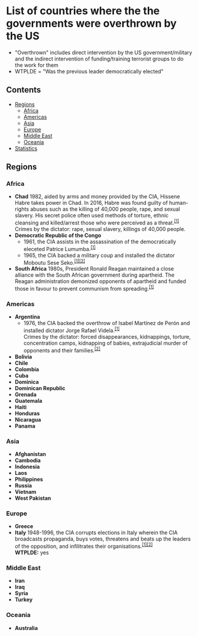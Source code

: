 # List of countries where the the governments were overthrown by the US

* "Overthrown" includes direct intervention by the US government/military and the indirect intervention of funding/training terrorist groups to do the work for them
* WTPLDE = "Was the previous leader democratically elected"

## Contents

- [Regions](#regions)
  * [Africa](#africa)
  * [Americas](#americas)
  * [Asia](#asia)
  * [Europe](#europe)
  * [Middle East](#middle-east)
  * [Oceania](#oceania)
- [Statistics](#statistics)
  
## Regions

### Africa

- **Chad** 1982, aided by arms and money provided by the CIA, Hissene Habre takes power in Chad. In 2016, Habre was found guilty of human-rights abuses such as the killing of 40,000 people, rape, and sexual slavery. His secret police often used methods of torture, ethnic cleansing and killed/arrest those who were perceived as a threat.<sup>[[1]](https://en.wikipedia.org/wiki/Hissène_Habré#Support_of_the_U.S._and_France)</sup>  
   Crimes by the dictator: rape, sexual slavery, killings of 40,000 people.
- **Democratic Republic of the Congo**
  *  1961, the CIA assists in the assassination of the democratically eleceted Patrice Lumumba.<sup>[[1]](https://en.wikipedia.org/wiki/Patrice_Lumumba#United_States_involvement)</sup>
  * 1965, the CIA backed a military coup and installed the dictator Moboutu Sese Seko.<sup>[[1]](https://en.wikipedia.org/wiki/CIA_activities_in_the_Democratic_Republic_of_the_Congo)[[2]](https://en.wikipedia.org/wiki/Mobutu_Sese_Seko#Coalition_government)</sup>
- **South Africa** 1980s, President Ronald Reagan maintained a close alliance with the South African government during apartheid. The Reagan administration demonized opponents of apartheid and funded those in favour to prevent communism from spreading.<sup>[[1]](https://www.salon.com/2011/02/05/ronald_reagan_apartheid_south_africa/)</sup>


### Americas

- **Argentina**
  *  1976, the CIA backed the overthrow of Isabel Martínez de Perón and installed dictator Jorge Rafael Videla.<sup>[[1]](https://en.wikipedia.org/wiki/Isabel_Martínez_de_Perón)</sup>  
  Crimes by the dictator: forced disappearances, kidnappings, torture, concentration camps, kidnapping of babies, extrajudicial murder of opponents and their families.<sup>[[2]](https://en.wikipedia.org/wiki/Jorge_Rafael_Videla)</sup>
- **Bolivia**
- **Chile**
- **Colombia**
- **Cuba**
- **Dominica**
- **Dominican Republic**
- **Grenada**
- **Guatemala**
- **Haiti**
- **Honduras**
- **Nicaragua**
- **Panama**


### Asia

- **Afghanistan**
- **Cambodia**
- **Indonesia**
- **Laos**
- **Philippines**
- **Russia**
- **Vietnam**
- **West Pakistan**


### Europe

- **Greece**
- **Italy** 1948-1996, the CIA corrupts elections in Italy wherein the CIA broadcasts propaganda, buys votes, threatens and beats up the leaders of the opposition, and infilitrates their organisations.<sup>[[1]](https://en.wikipedia.org/wiki/CIA_activities_in_Italy)</sup><sup>[[2]](https://en.wikipedia.org/wiki/Italian_general_election,_1948#Superpower_influence)</sup>  
   **WTPLDE:** yes


### Middle East

- **Iran**
- **Iraq**
- **Syria**
- **Turkey**


### Oceania

- **Australia**

